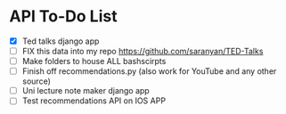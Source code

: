 # API To-Do List

- [X] Ted talks django app
- [ ] FIX this data into my repo https://github.com/saranyan/TED-Talks
- [ ] Make folders to house ALL bashscirpts
- [ ] Finish off recommendations.py (also work for YouTube and any other source)
- [ ] Uni lecture note maker django app
- [ ] Test recommendations API on IOS APP
